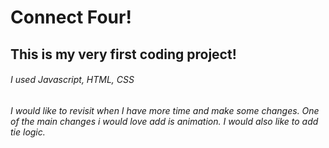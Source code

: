 
# Connect Four!
## This is my very first coding project!  

###### I used Javascript, HTML, CSS

###### I would like to revisit when I have more time and make some changes. One of the main changes i would love add is animation. I would also like to add tie logic.

